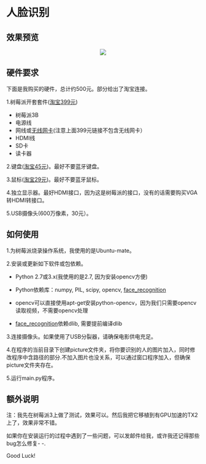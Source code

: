 # 人脸识别

## 效果预览

<div align="center">
  <img src="https://github.com/liziniu/face_cognition/blob/master/face_recognition.gif">
</div>

## 硬件要求
下面是我购买的硬件，总计约500元。部分给出了淘宝连接。

1.树莓派开套套件([淘宝399元](https://detail.tmall.com/item.htm?id=551247172510&spm=a1z09.2.0.0.1a942e8dHwbjZj&_u=cmrfg466926))
 
- 树莓派3B
- 电源线
- 网线或[无线网卡](https://item.taobao.com/item.htm?spm=a1z09.2.0.0.1b482e8dJNVmUs&id=15467431750&_u=cmrfg4662ac)(注意上面399元链接不包含无线网卡）
- HDMI线
- SD卡
- 读卡器

2.键盘([淘宝45元](https://detail.tmall.com/item.htm?id=43062116591&spm=a1z09.2.0.0.1b482e8dJNVmUs&_u=cmrfg466bda&sku_properties=5919063:6536025))。最好不要蓝牙键盘。

3.鼠标([淘宝29元](https://detail.tmall.com/item.htm?id=45366723358&spm=a1z09.2.0.0.1b482e8dJNVmUs&_u=cmrfg46f8c7&sku_properties=5919063:6536025))。最好不要蓝牙鼠标。

4.独立显示器。最好HDMI接口，因为这是树莓派的接口，没有的话需要购买VGA转HDMI转接口。

5.USB摄像头(600万像素，30元）。


## 如何使用

1.为树莓派烧录操作系统，我使用的是Ubuntu-mate。

2.安装或更新如下软件或包依赖。

- Python 2.7或3.x(我使用的是2.7, 因为安装opencv方便)

- Python依赖库：numpy, PIL, scipy, opencv, [face_recognition](https://github.com/ageitgey/face_recognition)

- opencv可以直接使用apt-get安装python-opencv，因为我们只需要opencv读取视频，不需要opencv处理

- [face_recognition](https://github.com/ageitgey/face_recognition)依赖dlib, 需要提前编译dlib

3.连接摄像头。如果使用了USB分裂器，请确保电影供电充足。

4.在程序的当前目录下创建picture文件夹，将你要识别的人的图片加入，同时修改程序中含路径的部分.不加入图片也没关系，可以通过窗口程序加入，但确保picture文件夹存在。

5.运行main.py程序。

## 额外说明
注：我先在树莓派3上做了测试，效果可以。然后我把它移植到有GPU加速的TX2上了，效果非常不错。

如果你在安装运行的过程中遇到了一些问题，可以发邮件给我，或许我还记得那些bug怎么修复- -.

Good Luck!
